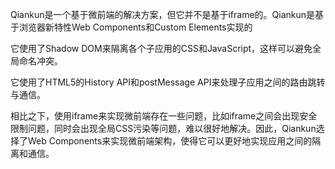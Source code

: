 Qiankun是一个基于微前端的解决方案，但它并不是基于iframe的。Qiankun是基于浏览器新特性Web Components和Custom Elements实现的

它使用了Shadow DOM来隔离各个子应用的CSS和JavaScript，这样可以避免全局命名冲突。

它使用了HTML5的History API和postMessage API来处理子应用之间的路由跳转与通信。

相比之下，使用iframe来实现微前端存在一些问题，比如iframe之间会出现安全限制问题，同时会出现全局CSS污染等问题，难以很好地解决。因此，Qiankun选择了Web Components来实现微前端架构，使得它可以更好地实现应用之间的隔离和通信。